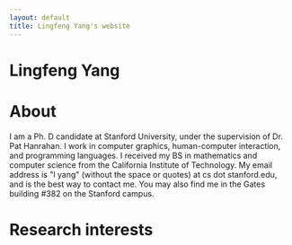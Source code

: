 ```yaml
---
layout: default
title: Lingfeng Yang's website
---
```


# Lingfeng Yang

# About

I am a Ph. D candidate at Stanford University, under the supervision of Dr. Pat Hanrahan. I work in computer graphics, human-computer interaction, and programming languages. I received my BS in mathematics and computer science from the California Institute of Technology. My email address is "l yang" (without the space or quotes) at cs dot stanford.edu, and is the best way to contact me. You may also find me in the Gates building #382 on the Stanford campus.

# Research interests



